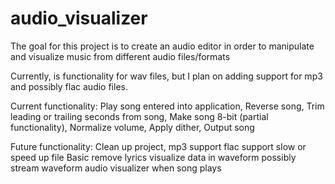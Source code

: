 # audio_visualizer

The goal for this project is to create an audio editor in order to manipulate
and visualize music from different audio files/formats

Currently, is functionality for wav files, but I plan on adding support for mp3
and possibly flac audio files.

Current functionality:
Play song entered into application,
Reverse song,
Trim leading or trailing seconds from song,
Make song 8-bit (partial functionality),
Normalize volume,
Apply dither,
Output song

Future functionality:
Clean up project,
mp3 support
flac support
slow or speed up file
Basic remove lyrics
visualize data in waveform
possibly stream waveform audio visualizer when song plays